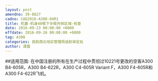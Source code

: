 ```yaml
---
layout: post
amendno: 39-8827
cadno: CAD2016-A300-04R1
title: 机翼-机身40框下半框外侧区域-检查
date: 2016-09-23 00:00:00 +0800
effdate: 2016-09-26 00:00:00 +0800
tag: A300
categories: 民航西北地区管理局适航审定处
author: 谭震
---
```


##适用范围:
在中国注册的所有在生产过程中贯彻过10221号更改的空客A300 B4-605R，A300 B4-622R，A300 C4-605R Variant F，A300 F4-605R和A300 F4-622R飞机。


